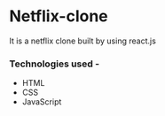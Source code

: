 # Netflix-clone
 It is a netflix clone built by using react.js

### Technologies used -
* HTML
* CSS
* JavaScript
